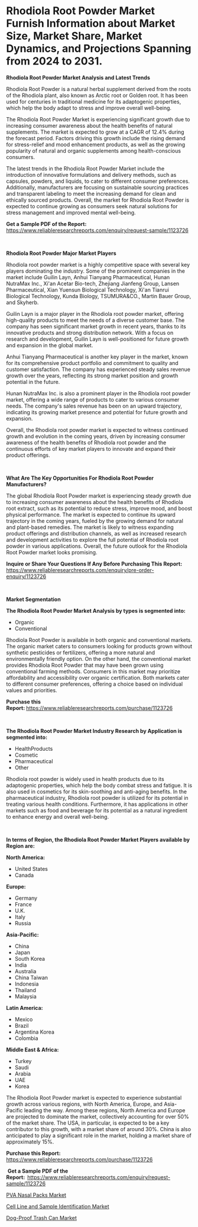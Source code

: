 <p><h1>Rhodiola Root Powder Market Furnish Information about Market Size, Market Share, Market Dynamics, and Projections Spanning from 2024 to 2031.</h1></p><p><strong>Rhodiola Root Powder Market Analysis and Latest Trends</strong></p>
<p><p>Rhodiola Root Powder is a natural herbal supplement derived from the roots of the Rhodiola plant, also known as Arctic root or Golden root. It has been used for centuries in traditional medicine for its adaptogenic properties, which help the body adapt to stress and improve overall well-being.</p><p>The Rhodiola Root Powder Market is experiencing significant growth due to increasing consumer awareness about the health benefits of natural supplements. The market is expected to grow at a CAGR of 12.4% during the forecast period. Factors driving this growth include the rising demand for stress-relief and mood enhancement products, as well as the growing popularity of natural and organic supplements among health-conscious consumers.</p><p>The latest trends in the Rhodiola Root Powder Market include the introduction of innovative formulations and delivery methods, such as capsules, powders, and liquids, to cater to different consumer preferences. Additionally, manufacturers are focusing on sustainable sourcing practices and transparent labeling to meet the increasing demand for clean and ethically sourced products. Overall, the market for Rhodiola Root Powder is expected to continue growing as consumers seek natural solutions for stress management and improved mental well-being.</p></p>
<p><strong>Get a Sample PDF of the Report:&nbsp;</strong> <a href="https://www.reliableresearchreports.com/enquiry/request-sample/1123726">https://www.reliableresearchreports.com/enquiry/request-sample/1123726</a></p>
<p>&nbsp;</p>
<p><strong>Rhodiola Root Powder Major Market Players</strong></p>
<p><p>Rhodiola root powder market is a highly competitive space with several key players dominating the industry. Some of the prominent companies in the market include Guilin Layn, Anhui Tianyang Pharmaceutical, Hunan NutraMax Inc., Xi'an Acetar Bio-tech, Zhejiang Jianfeng Group, Lansen Pharmaceutical, Xian Yuensun Biological Technology, Xi'an Tianrui Biological Technology, Kunda Biology, TSUMURA&CO., Martin Bauer Group, and Skyherb.</p><p>Guilin Layn is a major player in the Rhodiola root powder market, offering high-quality products to meet the needs of a diverse customer base. The company has seen significant market growth in recent years, thanks to its innovative products and strong distribution network. With a focus on research and development, Guilin Layn is well-positioned for future growth and expansion in the global market.</p><p>Anhui Tianyang Pharmaceutical is another key player in the market, known for its comprehensive product portfolio and commitment to quality and customer satisfaction. The company has experienced steady sales revenue growth over the years, reflecting its strong market position and growth potential in the future.</p><p>Hunan NutraMax Inc. is also a prominent player in the Rhodiola root powder market, offering a wide range of products to cater to various consumer needs. The company's sales revenue has been on an upward trajectory, indicating its growing market presence and potential for future growth and expansion.</p><p>Overall, the Rhodiola root powder market is expected to witness continued growth and evolution in the coming years, driven by increasing consumer awareness of the health benefits of Rhodiola root powder and the continuous efforts of key market players to innovate and expand their product offerings.</p></p>
<p>&nbsp;</p>
<p><strong>What Are The Key Opportunities For Rhodiola Root Powder Manufacturers?</strong></p>
<p><p>The global Rhodiola Root Powder market is experiencing steady growth due to increasing consumer awareness about the health benefits of Rhodiola root extract, such as its potential to reduce stress, improve mood, and boost physical performance. The market is expected to continue its upward trajectory in the coming years, fueled by the growing demand for natural and plant-based remedies. The market is likely to witness expanding product offerings and distribution channels, as well as increased research and development activities to explore the full potential of Rhodiola root powder in various applications. Overall, the future outlook for the Rhodiola Root Powder market looks promising.</p></p>
<p><strong>Inquire or Share Your Questions If Any Before Purchasing This Report:</strong> <a href="https://www.reliableresearchreports.com/enquiry/pre-order-enquiry/1123726">https://www.reliableresearchreports.com/enquiry/pre-order-enquiry/1123726</a></p>
<p>&nbsp;</p>
<p><strong>Market Segmentation</strong></p>
<p><strong>The Rhodiola Root Powder Market Analysis by types is segmented into:</strong></p>
<p><ul><li>Organic</li><li>Conventional</li></ul></p>
<p><p>Rhodiola Root Powder is available in both organic and conventional markets. The organic market caters to consumers looking for products grown without synthetic pesticides or fertilizers, offering a more natural and environmentally friendly option. On the other hand, the conventional market provides Rhodiola Root Powder that may have been grown using conventional farming methods. Consumers in this market may prioritize affordability and accessibility over organic certification. Both markets cater to different consumer preferences, offering a choice based on individual values and priorities.</p></p>
<p><strong>Purchase this Report:&nbsp;</strong><a href="https://www.reliableresearchreports.com/purchase/1123726">https://www.reliableresearchreports.com/purchase/1123726</a></p>
<p>&nbsp;</p>
<p><strong>The Rhodiola Root Powder Market Industry Research by Application is segmented into:</strong></p>
<p><ul><li>HealthProducts</li><li>Cosmetic</li><li>Pharmaceutical</li><li>Other</li></ul></p>
<p><p>Rhodiola root powder is widely used in health products due to its adaptogenic properties, which help the body combat stress and fatigue. It is also used in cosmetics for its skin-soothing and anti-aging benefits. In the pharmaceutical industry, Rhodiola root powder is utilized for its potential in treating various health conditions. Furthermore, it has applications in other markets such as food and beverage for its potential as a natural ingredient to enhance energy and overall well-being.</p></p>
<p>&nbsp;</p>
<p><strong>In terms of Region, the Rhodiola Root Powder Market Players available by Region are:</strong></p>
<p>
    <p> <strong> North America: </strong>
        <ul>
            <li>United States</li>
            <li>Canada</li>
        </ul>
        </p> 
    <p> <strong> Europe: </strong>
        <ul>
            <li>Germany</li>
            <li>France</li>
            <li>U.K.</li>
            <li>Italy</li>
            <li>Russia</li>
        </ul>
        </p> 
    <p> <strong> Asia-Pacific: </strong>
        <ul>
            <li>China</li>
            <li>Japan</li>
            <li>South Korea</li>
            <li>India</li>
            <li>Australia</li>
            <li>China Taiwan</li>
            <li>Indonesia</li>
            <li>Thailand</li>
            <li>Malaysia</li>
        </ul>
        </p> 
    <p> <strong> Latin America: </strong>
        <ul>
            <li>Mexico</li>
            <li>Brazil</li>
            <li>Argentina Korea</li>
            <li>Colombia</li>
        </ul>
        </p> 
    <p> <strong> Middle East & Africa: </strong>
        <ul>
            <li>Turkey</li>
            <li>Saudi</li>
            <li>Arabia</li>
            <li>UAE</li>
            <li>Korea</li>
        </ul>
    </p>
    </p>
<p><p>The Rhodiola Root Powder market is expected to experience substantial growth across various regions, with North America, Europe, and Asia-Pacific leading the way. Among these regions, North America and Europe are projected to dominate the market, collectively accounting for over 50% of the market share. The USA, in particular, is expected to be a key contributor to this growth, with a market share of around 30%. China is also anticipated to play a significant role in the market, holding a market share of approximately 15%.</p></p>
<p><strong>Purchase this Report: </strong><a href="https://www.reliableresearchreports.com/purchase/1123726">https://www.reliableresearchreports.com/purchase/1123726</a></p>
<p>&nbsp;<strong>Get a Sample PDF of the Report:&nbsp;&nbsp;</strong><a href="https://www.reliableresearchreports.com/enquiry/request-sample/1123726">https://www.reliableresearchreports.com/enquiry/request-sample/1123726</a></p>
<p><strong></strong></p>
<p><p><a href="https://view.publitas.com/reportprime-1/pva-nasal-packs-market-centers-on-aspects-such-as-market-growth-market-share-market-opportunity-and-projected-forecasts-spanning-from-2023-to-2030/">PVA Nasal Packs Market</a></p><p><a href="https://view.publitas.com/reportprime-1/cell-line-and-sample-identification-market-size-share-trends-analysis-report-by-application-regional-outlook-competitive-strategies-and-segment-forecasts-2023-2030/">Cell Line and Sample Identification Market</a></p><p><a href="https://view.publitas.com/reportprime-1/dog-proof-trash-can-market-challenges-opportunities-and-growth-drivers-and-major-market-players-forecasted-for-period-from-2023-2030/">Dog-Proof Trash Can Market</a></p></p>